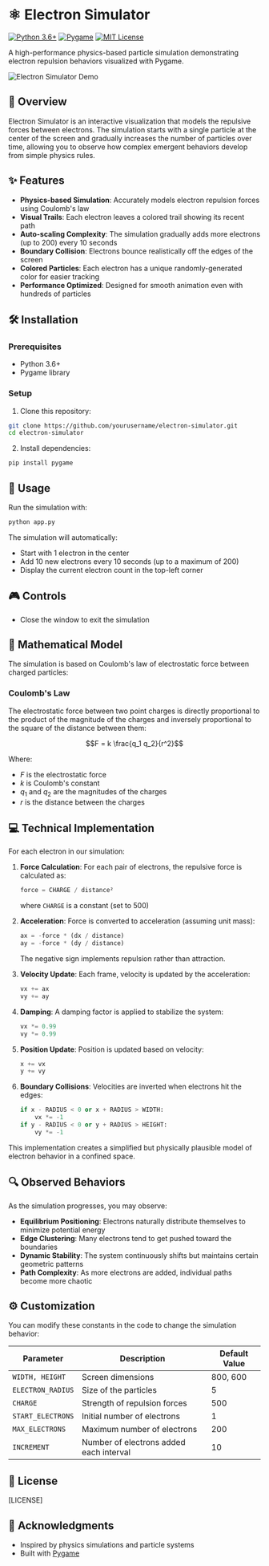 # ⚛️ Electron Simulator

[![Python 3.6+](https://img.shields.io/badge/python-3.6+-blue.svg)](https://www.python.org/downloads/)
[![Pygame](https://img.shields.io/badge/pygame-2.0.1+-green.svg)](https://www.pygame.org/)
[![MIT License](https://img.shields.io/badge/license-MIT-yellow.svg)](LICENSE)

A high-performance physics-based particle simulation demonstrating electron repulsion behaviors visualized with Pygame.

![Electron Simulator Demo](sim.gif)

## 🔭 Overview

Electron Simulator is an interactive visualization that models the repulsive forces between electrons. The simulation starts with a single particle at the center of the screen and gradually increases the number of particles over time, allowing you to observe how complex emergent behaviors develop from simple physics rules.

## ✨ Features

- **Physics-based Simulation**: Accurately models electron repulsion forces using Coulomb's law
- **Visual Trails**: Each electron leaves a colored trail showing its recent path
- **Auto-scaling Complexity**: The simulation gradually adds more electrons (up to 200) every 10 seconds
- **Boundary Collision**: Electrons bounce realistically off the edges of the screen
- **Colored Particles**: Each electron has a unique randomly-generated color for easier tracking
- **Performance Optimized**: Designed for smooth animation even with hundreds of particles

## 🛠️ Installation

### Prerequisites
- Python 3.6+
- Pygame library

### Setup
1. Clone this repository:
```bash
git clone https://github.com/yourusername/electron-simulator.git
cd electron-simulator
```

2. Install dependencies:
```bash
pip install pygame
```

## 🚀 Usage

Run the simulation with:
```bash
python app.py
```

The simulation will automatically:
- Start with 1 electron in the center
- Add 10 new electrons every 10 seconds (up to a maximum of 200)
- Display the current electron count in the top-left corner

## 🎮 Controls

- Close the window to exit the simulation

## 📐 Mathematical Model

The simulation is based on Coulomb's law of electrostatic force between charged particles:

### Coulomb's Law

The electrostatic force between two point charges is directly proportional to the product of the magnitude of the charges and inversely proportional to the square of the distance between them:

$$F = k \frac{q_1 q_2}{r^2}$$

Where:
- $F$ is the electrostatic force
- $k$ is Coulomb's constant
- $q_1$ and $q_2$ are the magnitudes of the charges
- $r$ is the distance between the charges

## 💻 Technical Implementation

For each electron in our simulation:

1. **Force Calculation**: For each pair of electrons, the repulsive force is calculated as:
   ```python
   force = CHARGE / distance² 
   ```
   where `CHARGE` is a constant (set to 500)

2. **Acceleration**: Force is converted to acceleration (assuming unit mass):
   ```python
   ax = -force * (dx / distance)
   ay = -force * (dy / distance)
   ```
   The negative sign implements repulsion rather than attraction.

3. **Velocity Update**: Each frame, velocity is updated by the acceleration:
   ```python
   vx += ax
   vy += ay
   ```

4. **Damping**: A damping factor is applied to stabilize the system:
   ```python
   vx *= 0.99
   vy *= 0.99
   ```

5. **Position Update**: Position is updated based on velocity:
   ```python
   x += vx
   y += vy
   ```

6. **Boundary Collisions**: Velocities are inverted when electrons hit the edges:
   ```python
   if x - RADIUS < 0 or x + RADIUS > WIDTH:
       vx *= -1
   if y - RADIUS < 0 or y + RADIUS > HEIGHT:
       vy *= -1
   ```

This implementation creates a simplified but physically plausible model of electron behavior in a confined space.

## 🔍 Observed Behaviors

As the simulation progresses, you may observe:

- **Equilibrium Positioning**: Electrons naturally distribute themselves to minimize potential energy
- **Edge Clustering**: Many electrons tend to get pushed toward the boundaries
- **Dynamic Stability**: The system continuously shifts but maintains certain geometric patterns
- **Path Complexity**: As more electrons are added, individual paths become more chaotic

## ⚙️ Customization

You can modify these constants in the code to change the simulation behavior:

| Parameter | Description | Default Value |
|-----------|-------------|---------------|
| `WIDTH, HEIGHT` | Screen dimensions | 800, 600 |
| `ELECTRON_RADIUS` | Size of the particles | 5 |
| `CHARGE` | Strength of repulsion forces | 500 |
| `START_ELECTRONS` | Initial number of electrons | 1 |
| `MAX_ELECTRONS` | Maximum number of electrons | 200 |
| `INCREMENT` | Number of electrons added each interval | 10 |

## 📄 License

[LICENSE]

## 👏 Acknowledgments

- Inspired by physics simulations and particle systems
- Built with [Pygame](https://www.pygame.org/)
